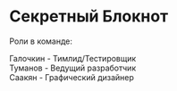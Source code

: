 # Секретный Блокнот

Роли в команде:

Галочкин - Тимлид/Тестировщик          
Туманов - Ведущий разработчик            
Саакян - Графический дизайнер             
